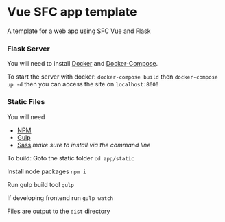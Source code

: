 # Vue SFC app template
A template for a web app using SFC Vue and Flask

### Flask Server

You will need to install [Docker](https://docs.docker.com/engine/installation/) and [Docker-Compose](https://docs.docker.com/compose/install/).

To start the server with docker: `docker-compose build` then `docker-compose up -d` then you can access the site on `localhost:8000`

### Static Files

You will need
 - [NPM](https://www.npmjs.com/)
 - [Gulp](http://gulpjs.com/)
 - [Sass](http://sass-lang.com/) *make sure to install via the command line*

To build:
Goto the static folder
`cd app/static`

Install node packages
`npm i`

Run gulp build tool
`gulp`

If developing frontend run
`gulp watch`

Files are output to the `dist` directory
